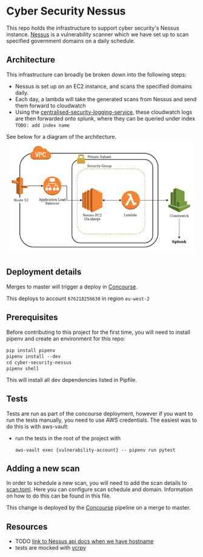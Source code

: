 # Cyber Security Nessus
This repo holds the infrastructure to support cyber security's Nessus instance. [Nessus](https://www.tenable.com/products/nessus) is a vulnerability scanner which we have set up to scan specified government domains on a daily schedule. 

## Architecture
This infrastructure can broadly be broken down into the following steps:
- Nessus is set up on an EC2 instance, and scans the specified domains daily. 
- Each day, a lambda will take the generated scans from Nessus and send them forward to cloudwatch
- Using the [centralised-security-logging-service](https://github.com/alphagov/centralised-security-logging-service), these cloudwatch logs are then forwarded onto splunk, where they can be queried under index `TODO: add index name`

See below for a diagram of the architecture.
![Architecture diagram](assets/architecture.jpg?raw=true)

## Deployment details
Merges to master will trigger a deploy in [Concourse](https://cd.gds-reliability.engineering/teams/cybersecurity-tools/pipelines/nessus).

This deploys to account `676218256630` in region `eu-west-2`

## Prerequisites
Before contributing to this project for the first time, you will need to install pipenv and create an environment for this repo:
```
pip install pipenv
pipenv install --dev
cd cyber-security-nessus
pipenv shell
```

This will install all dev dependencies listed in Pipfile.

## Tests
Tests are run as part of the concourse deployment, however if you want to run the tests manually, you need to use AWS credentials. The easiest was to do this is with aws-vault:
- run the tests in the root of the project with
  ```
  aws-vault exec {vulnerability-account} -- pipenv run pytest
  ```

## Adding a new scan
In order to schedule a new scan, you will need to add the scan details to [scan.toml](scan_config/scan.toml). Here you can
configure scan schedule and domain. Information on how to do this can be found in this file. 

This change is deployed by the [Concourse](https://cd.gds-reliability.engineering/teams/cybersecurity-tools/pipelines/nessus) pipeline on a merge to master.

## Resources

- TODO [link to Nessus api docs when we have hostname]()
- tests are mocked with [vcrpy](https://github.com/kevin1024/vcrpy)